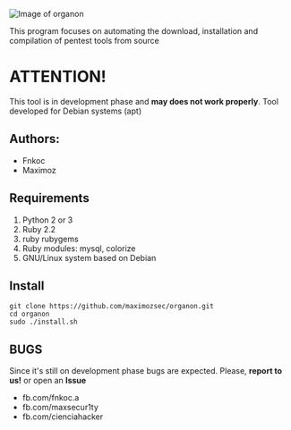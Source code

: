 ![Image of organon](https://fbcdn-sphotos-h-a.akamaihd.net/hphotos-ak-xpf1/v/t35.0-12/11002371_372329906296403_1704596050_o.jpg?oh=9dfcb16d57c302e509f9fa675a33bf1e&oe=54EBC104&__gda__=1424749396_ce22593ed451d0127efb1c42b92b65d3)

This program focuses on automating the download, installation and compilation of pentest tools from source

# ATTENTION!
This tool is in development phase and **may does not work properly**.
Tool developed for Debian systems (apt)

Authors:
--------
* Fnkoc
* Maximoz

Requirements
-------------
1. Python 2 or 3    
2. Ruby 2.2
3. ruby rubygems
4. Ruby modules: mysql, colorize
5. GNU/Linux system based on Debian

Install
-------
	git clone https://github.com/maximozsec/organon.git
	cd organon
	sudo ./install.sh

BUGS
----
Since it's still on development phase bugs are expected. Please, **report to us!** or open an **Issue**
* fb.com/fnkoc.a
* fb.com/maxsecur1ty
* fb.com/cienciahacker
